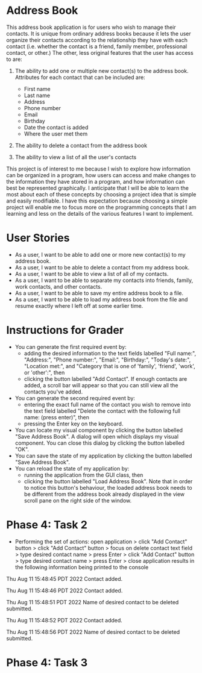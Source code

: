 # Address Book

This address book application is for users who wish to manage their contacts. 
It is unique from ordinary address books because it lets the user organize 
their contacts according to the relationship they have with each contact 
(i.e. whether the contact is a friend, family member, professional contact, 
or other.) The other, less original features that the user has access to are:
1. The ability to add one or multiple new contact(s) to the address book. Attributes for each 
contact that can be included are:
    - First name 
    - Last name 
    - Address 
    - Phone number 
    - Email
    - Birthday 
    - Date the contact is added 
    - Where the user met them

2. The ability to delete a contact from the address book
3. The ability to view a list of all the user's contacts

This project is of interest to me because I wish to explore how information can be organized in a program, how users 
can access and make changes to the information they have stored in a program, and how information can best be 
represented graphically. I anticipate that I will be able to learn the most about each of these concepts by choosing a 
project idea that is simple and easily modifiable. I have this expectation because choosing a simple project will 
enable me to focus more on the programming concepts that I am learning and less on the details of the various features I 
want to implement.

# User Stories
- As a user, I want to be able to add one or more new contact(s) to my address book.
- As a user, I want to be able to delete a contact from my address book.
- As a user, I want to be able to view a list of all of my contacts.
- As a user, I want to be able to separate my contacts into friends, family, work contacts, and other contacts.
- As a user, I want to be able to save my entire address book to a file.
- As a user, I want to be able to load my address book from the file and resume exactly where I left off at 
some earlier time.

# Instructions for Grader

- You can generate the first required event by:
  - adding the desired information to the text fields labelled "Full name:", "Address:", "Phone number:", "Email:", 
  "Birthday:", "Today's date:", "Location met:", and "Category that is one of 'family', 'friend', 'work', or 'other':", 
  then
  - clicking the button labelled "Add Contact". If enough contacts are added, a scroll bar will appear so that you can 
  still view all the contacts you've added.
- You can generate the second required event by:
  - entering the exact full name of the contact you wish to remove into the text field labelled "Delete the contact 
  with the following full name: (press enter)", then
  - pressing the Enter key on the keyboard.
- You can locate my visual component by clicking the button labelled "Save Address Book". A dialog will open which 
displays my visual component. You can close this dialog by clicking the button labelled "OK".
- You can save the state of my application by clicking the button labelled "Save Address Book".
- You can reload the state of my application by:
  - running the application from the GUI class, then
  - clicking the button labelled "Load Address Book". Note that in order to notice this button's behaviour, the loaded 
  address book needs to be different from the address book already displayed in the view scroll pane on the right side of 
  the window.

# Phase 4: Task 2
- Performing the set of actions: open application > click "Add Contact" button > click "Add Contact" button > 
focus on delete contact text field > type desired contact name > press Enter > click "Add Contact" button > 
type desired contact name > press Enter > close application
results in the following information being printed to the console

Thu Aug 11 15:48:45 PDT 2022
Contact added.

Thu Aug 11 15:48:46 PDT 2022
Contact added.

Thu Aug 11 15:48:51 PDT 2022
Name of desired contact to be deleted submitted.

Thu Aug 11 15:48:52 PDT 2022
Contact added.

Thu Aug 11 15:48:56 PDT 2022
Name of desired contact to be deleted submitted.

# Phase 4: Task 3